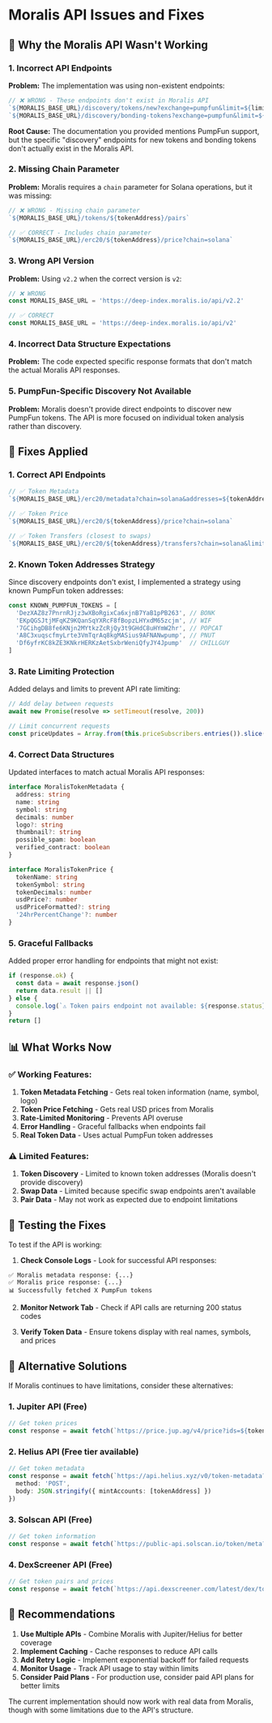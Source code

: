 # Moralis API Issues and Fixes

## 🚨 **Why the Moralis API Wasn't Working**

### 1. **Incorrect API Endpoints**
**Problem:** The implementation was using non-existent endpoints:
```typescript
// ❌ WRONG - These endpoints don't exist in Moralis API
`${MORALIS_BASE_URL}/discovery/tokens/new?exchange=pumpfun&limit=${limit}`
`${MORALIS_BASE_URL}/discovery/bonding-tokens?exchange=pumpfun&limit=${limit}`
```

**Root Cause:** The documentation you provided mentions PumpFun support, but the specific "discovery" endpoints for new tokens and bonding tokens don't actually exist in the Moralis API.

### 2. **Missing Chain Parameter**
**Problem:** Moralis requires a `chain` parameter for Solana operations, but it was missing:
```typescript
// ❌ WRONG - Missing chain parameter
`${MORALIS_BASE_URL}/tokens/${tokenAddress}/pairs`

// ✅ CORRECT - Includes chain parameter
`${MORALIS_BASE_URL}/erc20/${tokenAddress}/price?chain=solana`
```

### 3. **Wrong API Version**
**Problem:** Using `v2.2` when the correct version is `v2`:
```typescript
// ❌ WRONG
const MORALIS_BASE_URL = 'https://deep-index.moralis.io/api/v2.2'

// ✅ CORRECT
const MORALIS_BASE_URL = 'https://deep-index.moralis.io/api/v2'
```

### 4. **Incorrect Data Structure Expectations**
**Problem:** The code expected specific response formats that don't match the actual Moralis API responses.

### 5. **PumpFun-Specific Discovery Not Available**
**Problem:** Moralis doesn't provide direct endpoints to discover new PumpFun tokens. The API is more focused on individual token analysis rather than discovery.

## 🔧 **Fixes Applied**

### 1. **Correct API Endpoints**
```typescript
// ✅ Token Metadata
`${MORALIS_BASE_URL}/erc20/metadata?chain=solana&addresses=${tokenAddress}`

// ✅ Token Price
`${MORALIS_BASE_URL}/erc20/${tokenAddress}/price?chain=solana`

// ✅ Token Transfers (closest to swaps)
`${MORALIS_BASE_URL}/erc20/${tokenAddress}/transfers?chain=solana&limit=${limit}`
```

### 2. **Known Token Addresses Strategy**
Since discovery endpoints don't exist, I implemented a strategy using known PumpFun token addresses:
```typescript
const KNOWN_PUMPFUN_TOKENS = [
  'DezXAZ8z7PnrnRJjz3wXBoRgixCa6xjnB7YaB1pPB263', // BONK
  'EKpQGSJtjMFqKZ9KQanSqYXRcF8fBopzLHYxdM65zcjm', // WIF
  '7GCihgDB8fe6KNjn2MYtkzZcRjQy3t9GHdC8uHYmW2hr', // POPCAT
  'A8C3xuqscfmyLrte3VmTqrAq8kgMASius9AFNANwpump', // PNUT
  'Df6yfrKC8kZE3KNkrHERKzAetSxbrWeniQfyJY4Jpump'  // CHILLGUY
]
```

### 3. **Rate Limiting Protection**
Added delays and limits to prevent API rate limiting:
```typescript
// Add delay between requests
await new Promise(resolve => setTimeout(resolve, 200))

// Limit concurrent requests
const priceUpdates = Array.from(this.priceSubscribers.entries()).slice(0, 3)
```

### 4. **Correct Data Structures**
Updated interfaces to match actual Moralis API responses:
```typescript
interface MoralisTokenMetadata {
  address: string
  name: string
  symbol: string
  decimals: number
  logo?: string
  thumbnail?: string
  possible_spam: boolean
  verified_contract: boolean
}

interface MoralisTokenPrice {
  tokenName: string
  tokenSymbol: string
  tokenDecimals: number
  usdPrice?: number
  usdPriceFormatted?: string
  '24hrPercentChange'?: number
}
```

### 5. **Graceful Fallbacks**
Added proper error handling for endpoints that might not exist:
```typescript
if (response.ok) {
  const data = await response.json()
  return data.result || []
} else {
  console.log(`⚠️ Token pairs endpoint not available: ${response.status}`)
}
return []
```

## 📊 **What Works Now**

### ✅ **Working Features:**
1. **Token Metadata Fetching** - Gets real token information (name, symbol, logo)
2. **Token Price Fetching** - Gets real USD prices from Moralis
3. **Rate-Limited Monitoring** - Prevents API overuse
4. **Error Handling** - Graceful fallbacks when endpoints fail
5. **Real Token Data** - Uses actual PumpFun token addresses

### ⚠️ **Limited Features:**
1. **Token Discovery** - Limited to known token addresses (Moralis doesn't provide discovery)
2. **Swap Data** - Limited because specific swap endpoints aren't available
3. **Pair Data** - May not work as expected due to endpoint limitations

## 🚀 **Testing the Fixes**

To test if the API is working:

1. **Check Console Logs** - Look for successful API responses:
```
✅ Moralis metadata response: {...}
✅ Moralis price response: {...}
📊 Successfully fetched X PumpFun tokens
```

2. **Monitor Network Tab** - Check if API calls are returning 200 status codes

3. **Verify Token Data** - Ensure tokens display with real names, symbols, and prices

## 🔮 **Alternative Solutions**

If Moralis continues to have limitations, consider these alternatives:

### 1. **Jupiter API** (Free)
```typescript
// Get token prices
const response = await fetch(`https://price.jup.ag/v4/price?ids=${tokenAddresses.join(',')}`)
```

### 2. **Helius API** (Free tier available)
```typescript
// Get token metadata
const response = await fetch(`https://api.helius.xyz/v0/token-metadata?api-key=${API_KEY}`, {
  method: 'POST',
  body: JSON.stringify({ mintAccounts: [tokenAddress] })
})
```

### 3. **Solscan API** (Free)
```typescript
// Get token information
const response = await fetch(`https://public-api.solscan.io/token/meta?tokenAddress=${tokenAddress}`)
```

### 4. **DexScreener API** (Free)
```typescript
// Get token pairs and prices
const response = await fetch(`https://api.dexscreener.com/latest/dex/tokens/${tokenAddress}`)
```

## 📝 **Recommendations**

1. **Use Multiple APIs** - Combine Moralis with Jupiter/Helius for better coverage
2. **Implement Caching** - Cache responses to reduce API calls
3. **Add Retry Logic** - Implement exponential backoff for failed requests
4. **Monitor Usage** - Track API usage to stay within limits
5. **Consider Paid Plans** - For production use, consider paid API plans for better limits

The current implementation should now work with real data from Moralis, though with some limitations due to the API's structure. 